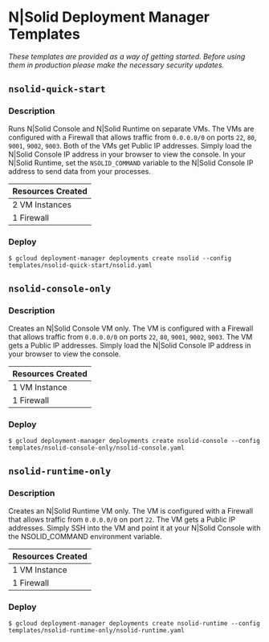 # N|Solid Deployment Manager Templates

_These templates are provided as a way of getting started. Before using them in production please make the necessary security updates._

## `nsolid-quick-start`

### Description

Runs N|Solid Console and N|Solid Runtime on separate VMs. The VMs are configured with a Firewall that allows traffic from `0.0.0.0/0` on ports `22`, `80`, `9001`, `9002`, `9003`. Both of the VMs get Public IP addresses. Simply load the N|Solid Console IP address in your browser to view the console. In your N|Solid Runtime, set the `NSOLID_COMMAND` variable to the N|Solid Console IP address to send data from your processes.

|     Resources Created         |
|-------------------------------|
|         2 VM Instances        |
|           1 Firewall          |

### Deploy

```
$ gcloud deployment-manager deployments create nsolid --config templates/nsolid-quick-start/nsolid.yaml
```

## `nsolid-console-only`

### Description

Creates an N|Solid Console VM only. The VM is configured with a Firewall that allows traffic from `0.0.0.0/0` on ports `22`, `80`, `9001`, `9002`, `9003`. The VM gets a Public IP addresses. Simply load the N|Solid Console IP address in your browser to view the console.

|     Resources Created         |
|-------------------------------|
|          1 VM Instance        |
|           1 Firewall          |

### Deploy

```
$ gcloud deployment-manager deployments create nsolid-console --config templates/nsolid-console-only/nsolid-console.yaml
```

## `nsolid-runtime-only`

### Description

Creates an N|Solid Runtime VM only. The VM is configured with a Firewall that allows traffic from `0.0.0.0/0` on port `22`. The VM gets a Public IP addresses. Simply SSH into the VM and point it at your N|Solid Console with the NSOLID_COMMAND environment variable.

|     Resources Created         |
|-------------------------------|
|          1 VM Instance        |
|           1 Firewall          |

### Deploy

```
$ gcloud deployment-manager deployments create nsolid-runtime --config templates/nsolid-runtime-only/nsolid-runtime.yaml
```
